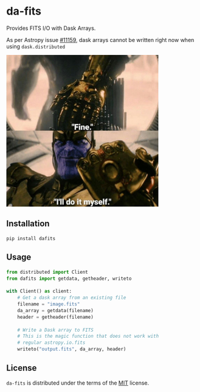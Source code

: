 # da-fits

Provides FITS I/O with Dask Arrays.

As per Astropy issue [#11159](https://github.com/astropy/astropy/issues/11159), dask arrays cannot be written right now when using `dask.distributed`

<img src="fine.webp" alt="fine" width="400
"/>

## Installation

```console
pip install dafits
```

## Usage

```python
from distributed import Client
from dafits import getdata, getheader, writeto

with Client() as client:
    # Get a dask array from an existing file
    filename = "image.fits"
    da_array = getdata(filename)
    header = getheader(filename)

    # Write a Dask array to FITS
    # This is the magic function that does not work with
    # regular astropy.io.fits
    writeto("output.fits", da_array, header)
```

## License

`da-fits` is distributed under the terms of the [MIT](https://spdx.org/licenses/MIT.html) license.
